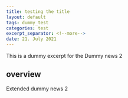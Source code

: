 ```yaml
---
title: testing the title
layout: default
tags: dummy_test
categories: test
excerpt_separator: <!--more-->
date: 21. July 2021
---
```


This is a dummy excerpt for the Dummy news 2 

<!--more-->

## overview

Extended dummy news 2

